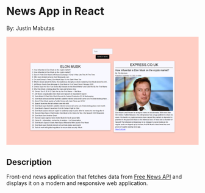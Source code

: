 # News App in React

By: Justin Mabutas

![Project Image](./README/project-image.png)

## Description

Front-end news application that fetches data from [Free News API](https://free-docs.newscatcherapi.com/#introduction) and displays it on a modern and responsive web application.
